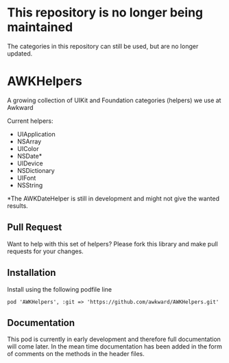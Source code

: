 # This repository is no longer being maintained

The categories in this repository can still be used, but are no longer updated. 

AWKHelpers
===============

A growing collection of UIKit and Foundation categories (helpers) we use at Awkward

Current helpers:
- UIApplication
- NSArray
- UIColor
- NSDate*
- UIDevice
- NSDictionary
- UIFont
- NSString

*The AWKDateHelper is still in development and might not give the wanted results.

## Pull Request

Want to help with this set of helpers? Please fork this library and make pull requests for your changes. 

## Installation

Install using the following podfile line 
```
pod 'AWKHelpers', :git => 'https://github.com/awkward/AWKHelpers.git'
```

## Documentation

This pod is currently in early development and therefore full documentation will come later. In the mean time documentation has been added in the form of comments on the methods in the header files.
